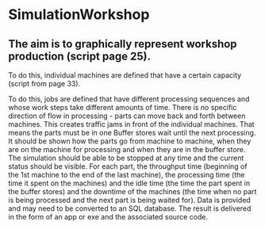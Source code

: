 # SimulationWorkshop

## The aim is to graphically represent workshop production (script page 25). 
To do this, individual machines are defined that have a certain capacity (script from page 33). 

To do this, jobs are defined that have different processing sequences and whose work steps take different amounts of time. 
There is no specific direction of flow in processing - parts can move back and forth between machines. 
This creates traffic jams in front of the individual machines. That means the parts must be in one Buffer stores wait until the next processing. It should be shown how the parts go from machine to machine, when they are on the machine for processing and when they are in the buffer store. The simulation should be able to be stopped at any time and the current status should be visible.
For each part, the throughput time (beginning of the 1st machine to the end of the last machine), the processing time (the time it spent on the machines) and the idle time (the time the part spent in the buffer stores) and the downtime of the machines (the time when no part is being processed and the next part is being waited for).
Data is provided and may need to be converted to an SQL database. 
The result is delivered in the form of an app or exe and the associated source code.
